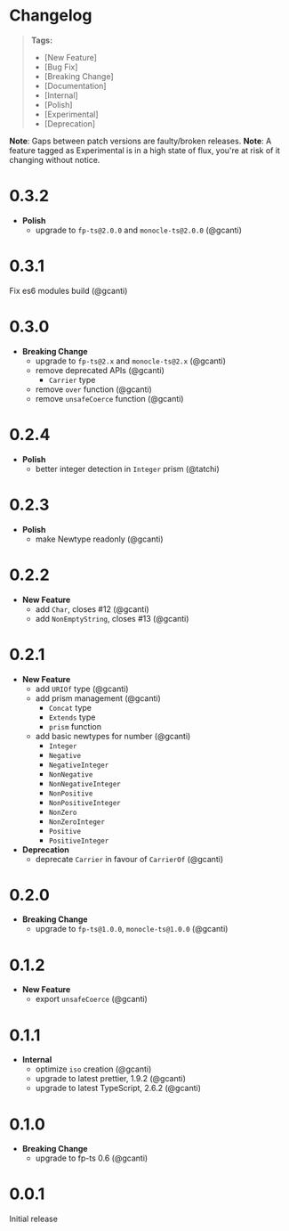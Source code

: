 # Changelog

> **Tags:**
>
> - [New Feature]
> - [Bug Fix]
> - [Breaking Change]
> - [Documentation]
> - [Internal]
> - [Polish]
> - [Experimental]
> - [Deprecation]

**Note**: Gaps between patch versions are faulty/broken releases. **Note**: A feature tagged as Experimental is in a
high state of flux, you're at risk of it changing without notice.

# 0.3.2

- **Polish**
  - upgrade to `fp-ts@2.0.0` and `monocle-ts@2.0.0` (@gcanti)

# 0.3.1

Fix es6 modules build (@gcanti)

# 0.3.0

- **Breaking Change**
  - upgrade to `fp-ts@2.x` and `monocle-ts@2.x` (@gcanti)
  - remove deprecated APIs (@gcanti)
    - `Carrier` type
  - remove `over` function (@gcanti)
  - remove `unsafeCoerce` function (@gcanti)

# 0.2.4

- **Polish**
  - better integer detection in `Integer` prism (@tatchi)

# 0.2.3

- **Polish**
  - make Newtype readonly (@gcanti)

# 0.2.2

- **New Feature**
  - add `Char`, closes #12 (@gcanti)
  - add `NonEmptyString`, closes #13 (@gcanti)

# 0.2.1

- **New Feature**
  - add `URIOf` type (@gcanti)
  - add prism management (@gcanti)
    - `Concat` type
    - `Extends` type
    - `prism` function
  - add basic newtypes for number (@gcanti)
    - `Integer`
    - `Negative`
    - `NegativeInteger`
    - `NonNegative`
    - `NonNegativeInteger`
    - `NonPositive`
    - `NonPositiveInteger`
    - `NonZero`
    - `NonZeroInteger`
    - `Positive`
    - `PositiveInteger`
- **Deprecation**
  - deprecate `Carrier` in favour of `CarrierOf` (@gcanti)

# 0.2.0

- **Breaking Change**
  - upgrade to `fp-ts@1.0.0`, `monocle-ts@1.0.0` (@gcanti)

# 0.1.2

- **New Feature**
  - export `unsafeCoerce` (@gcanti)

# 0.1.1

- **Internal**
  - optimize `iso` creation (@gcanti)
  - upgrade to latest prettier, 1.9.2 (@gcanti)
  - upgrade to latest TypeScript, 2.6.2 (@gcanti)

# 0.1.0

- **Breaking Change**
  - upgrade to fp-ts 0.6 (@gcanti)

# 0.0.1

Initial release
